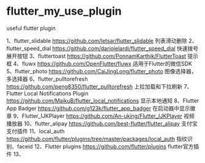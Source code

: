 # flutter_my_use_plugin
useful flutter plugin


1、flutter_slidable https://github.com/letsar/flutter_slidable 列表滑动删除
2、flutter_speed_dial https://github.com/darioielardi/flutter_speed_dial 快速拨号展开按钮
3、fluttertoast https://github.com/PonnamKarthik/FlutterToast 提示框
4、fluwx https://github.com/OpenFlutter/fluwx 适用于Flutter的微信SDK
5、flutter_photo https://github.com/CaiJingLong/flutter_photo 图像选择器，多选择器
6、flutter_pulltorefresh https://github.com/peng8350/flutter_pulltorefresh 上拉加载和下拉刷新
7、Flutter Local Notifications Plugin https://github.com/MaikuB/flutter_local_notifications 显示本地通知
8、Flutter App Badger https://github.com/g123k/flutter_app_badger 在启动器中显示徽章
9、Flutter_IJKPlayer https://github.com/An-uking/Flutter_IJKPlayer 视频播放器
10、flutter_alipay https://github.com/best-flutter/flutter_alipay 支付宝支付插件
11、local_auth https://github.com/flutter/plugins/tree/master/packages/local_auth 指纹识别、faceid
12、Flutter plugins https://github.com/flutter/plugins flutter官方插件
13、
